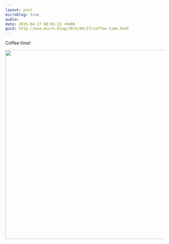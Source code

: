 ```yaml
---
layout: post
microblog: true
audio: 
date: 2015-04-17 08:01:13 +0400
guid: http://kaa.micro.blog/2015/04/17/coffee-time.html
---
```

Coffee time!

<img src="https://www.kaa.bz/uploads/2018/c660feea3b.jpg" width="600" height="600" />
